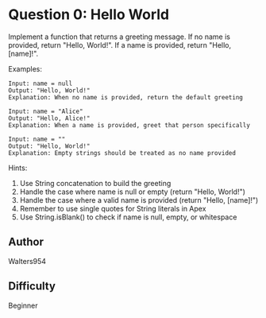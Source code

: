 # Question 0: Hello World

Implement a function that returns a greeting message. If no name is provided, return "Hello, World!". If a name is provided, return "Hello, [name]!".

Examples:

```
Input: name = null
Output: "Hello, World!"
Explanation: When no name is provided, return the default greeting

Input: name = "Alice"
Output: "Hello, Alice!"
Explanation: When a name is provided, greet that person specifically

Input: name = ""
Output: "Hello, World!"
Explanation: Empty strings should be treated as no name provided
```

Hints:

1. Use String concatenation to build the greeting
2. Handle the case where name is null or empty (return "Hello, World!")
3. Handle the case where a valid name is provided (return "Hello, [name]!")
4. Remember to use single quotes for String literals in Apex
5. Use String.isBlank() to check if name is null, empty, or whitespace

## Author

Walters954

## Difficulty

Beginner
